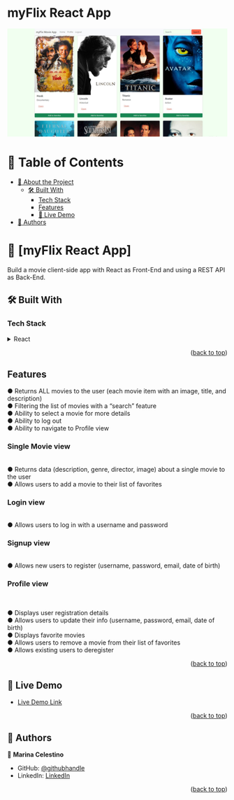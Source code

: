 # myFlix React App
<a name="readme-top"></a>
![My Flix App- Client](images/movie_app.jpg)

# 📗 Table of Contents

- [📖 About the Project](#about-project)
  - [🛠 Built With](#built-with)
    - [Tech Stack](#tech-stack) 
    - [Features](#features) 
    - [🚀 Live Demo](#live-demo)
- [👥 Authors](#authors)



<!-- PROJECT DESCRIPTION -->

# 📖 [myFlix React App] <a name="myFlix React App"></a>

Build a movie client-side app with React as Front-End and using a REST API as Back-End.

## 🛠 Built With <a name="built-with"></a>

### Tech Stack <a name="tech-stack"></a>
<details>
  <summary>React</summary> 
  <summary>Bootstrap</summary> 
  <summary>JavaScript</summary> 
  <summary>HTML</summary> 
  <summary>CSS </summary> 
</details>

<p align="right">(<a href="#readme-top">back to top</a>)</p>

<!-- FEATURES -->

## Features <a name="features"></a>

● Returns ALL movies to the user (each movie item with an image, title, and description)<br>
● Filtering the list of movies with a “search” feature<br>
● Ability to select a movie for more details<br>
● Ability to log out<br>
● Ability to navigate to Profile view<br>

<h3>Single Movie view</h3><br>
● Returns data (description, genre, director, image) about a single movie to the user<br>
● Allows users to add a movie to their list of favorites<br>

<h3>Login view</h3><br>
● Allows users to log in with a username and password<br>

<h3>Signup view</h3><br>
● Allows new users to register (username, password, email, date of birth)<br>

<h3>Profile view</h3><br>

● Displays user registration details<br>
● Allows users to update their info (username, password, email, date of birth)<br>
● Displays favorite movies<br>
● Allows users to remove a movie from their list of favorites<br>
● Allows existing users to deregister<br>

<p align="right">(<a href="#readme-top">back to top</a>)</p>


<!-- LIVE DEMO -->

## 🚀 Live Demo <a name="live-demo"></a>

- [Live Demo Link](https://famous-otter-8efa34.netlify.app/)

<p align="right">(<a href="#readme-top">back to top</a>)</p>


<!-- AUTHORS -->

## 👥 Authors <a name="authors"></a>

👤 **Marina Celestino**

- GitHub: [@githubhandle](https://github.com/Mcelest19)
- LinkedIn: [LinkedIn](https://www.linkedin.com/in/marina-celestino-90319a166/)


<p align="right">(<a href="#readme-top">back to top</a>)</p> 
